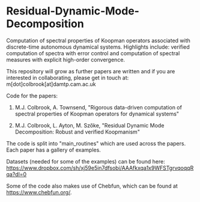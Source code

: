 # Residual-Dynamic-Mode-Decomposition

Computation of spectral properties of Koopman operators associated with discrete-time autonomous dynamical systems. Highlights include: verified computation of spectra with error control and computation of spectral measures with explicit high-order convergence.

This repository will grow as further papers are written and if you are interested in collaborating, please get in touch at: m[dot]colbrook[at]damtp.cam.ac.uk

Code for the papers:

1. M.J. Colbrook, A. Townsend, "Rigorous data-driven computation of spectral properties of Koopman operators for dynamical systems"

2. M.J. Colbrook, L. Ayton, M. Szőke, "Residual Dynamic Mode Decomposition: Robust and verified Koopmanism"

The code is split into "main_routines" which are used across the papers. Each paper has a gallery of examples. 

Datasets (needed for some of the examples) can be found here: https://www.dropbox.com/sh/xj59e5in7dfsobi/AAAfkxqa1x9WFSTgrvqoqqRqa?dl=0

Some of the code also makes use of Chebfun, which can be found at https://www.chebfun.org/.
